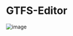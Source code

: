 # GTFS-Editor

![image](https://github.com/oznurpaylan/gtfs_editor_backend/assets/79011604/f38d64f6-82d1-406d-a1fb-ff2d7b7fb1d6)

